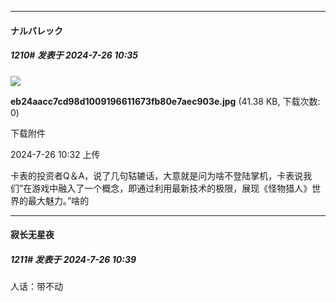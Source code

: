 ﻿
*****

####  ナルバレック  
##### 1210#       发表于 2024-7-26 10:35

<img src="https://img.saraba1st.com/forum/202407/26/103204hmptck6wdmcwkaes.jpg" referrerpolicy="no-referrer">

<strong>eb24aacc7cd98d1009196611673fb80e7aec903e.jpg</strong> (41.38 KB, 下载次数: 0)

下载附件

2024-7-26 10:32 上传

卡表的投资者Q＆A，说了几句轱辘话，大意就是问为啥不登陆掌机，卡表说我们”在游戏中融入了一个概念，即通过利用最新技术的极限，展现《怪物猎人》世界的最大魅力。”啥的

*****

####  寂长无星夜  
##### 1211#       发表于 2024-7-26 10:39

人话：带不动


